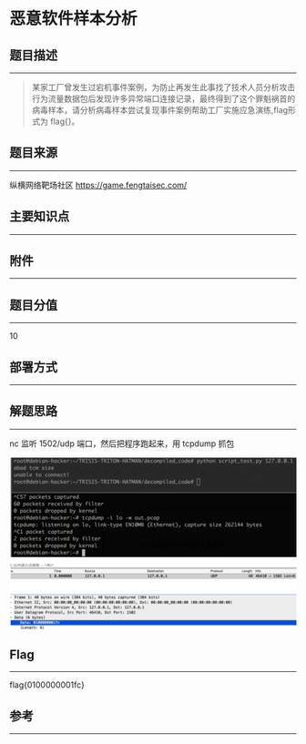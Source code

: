 # 恶意软件样本分析

## 题目描述
---
> 某家工厂曾发生过宕机事件案例，为防止再发生此事找了技术人员分析攻击行为流量数据包后发现许多异常端口连接记录，最终得到了这个罪魁祸首的病毒样本，请分析病毒样本尝试复现事件案例帮助工厂实施应急演练,flag形式为 flag{}。

## 题目来源
---
纵横网络靶场社区 https://game.fengtaisec.com/

## 主要知识点
---


## 附件
---


## 题目分值
---
10

## 部署方式
---


## 解题思路
---
nc 监听 1502/udp 端口，然后把程序跑起来，用 tcpdump 抓包

![](images/ctf-2021-09-02-00-02-33.png)

## Flag
---
flag{0100000001fc}


## 参考
---
